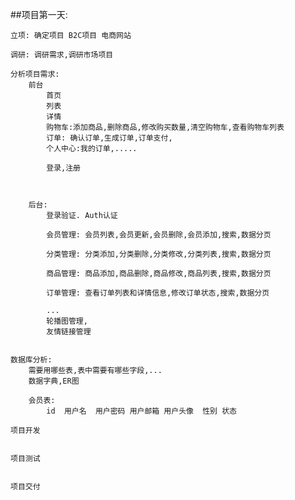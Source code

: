 

##项目第一天:
    

    立项: 确定项目 B2C项目 电商网站 

    调研: 调研需求,调研市场项目

    分析项目需求:
        前台
            首页
            列表
            详情
            购物车:添加商品,删除商品,修改购买数量,清空购物车,查看购物车列表
            订单: 确认订单,生成订单,订单支付,
            个人中心:我的订单,.....

            登录,注册



        后台:
            登录验证. Auth认证

            会员管理: 会员列表,会员更新,会员删除,会员添加,搜索,数据分页

            分类管理: 分类添加,分类删除,分类修改,分类列表,搜索,数据分页

            商品管理: 商品添加,商品删除,商品修改,商品列表,搜索,数据分页

            订单管理: 查看订单列表和详情信息,修改订单状态,搜索,数据分页

            ...
            轮播图管理,
            友情链接管理


    数据库分析:
        需要用哪些表,表中需要有哪些字段,... 
        数据字典,ER图

        会员表:
            id  用户名  用户密码 用户邮箱 用户头像  性别 状态

    项目开发


    项目测试


    项目交付










